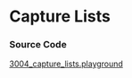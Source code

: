 # Capture Lists

### Source Code

[3004_capture_lists.playground](https://www.dropbox.com/sh/4gn1y6if86aeciw/AABVwstQZJCqGnNfKPfRo76ja?dl=0)
